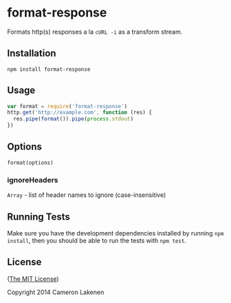 # format-response

Formats http(s) responses a la `cURL -i` as a transform stream.


## Installation

```
npm install format-response
```


## Usage

```js
var format = require('format-response')
http.get('http://example.com', function (res) {
  res.pipe(format()).pipe(process.stdout)
})
```


## Options

`format(options)`

### ignoreHeaders

`Array` - list of header names to ignore (case-insensitive)


## Running Tests

Make sure you have the development dependencies installed by running `npm install`, then you should be able to run the tests with `npm test`.


## License

([The MIT License](LICENSE))

Copyright 2014 Cameron Lakenen
